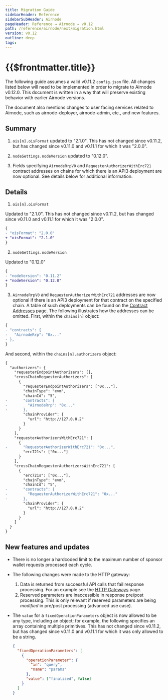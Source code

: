 ```yaml
---
title: Migration Guide
sidebarHeader: Reference
sidebarSubHeader: Airnode
pageHeader: Reference → Airnode → v0.12
path: /reference/airnode/next/migration.html
version: v0.12
outline: deep
tags:
---
```


<VersionWarning/>

<PageHeader/>

<SearchHighlight/>

<FlexStartTag/>

# {{$frontmatter.title}}

The following guide assumes a valid v0.11.2 `config.json` file. All changes
listed below will need to be implemented in order to migrate to Airnode v0.12.0.
This document is written in a way that will preserve existing behavior with
earlier Airnode versions.

The document also mentions changes to user facing services related to Airnode,
such as airnode-deployer, airnode-admin, etc., and new features.

## Summary

1. `ois[n].oisFormat` updated to "2.1.0". This has not changed since v0.11.2,
   but has changed since v0.11.0 and v0.11.1 for which it was "2.0.0".

2. `nodeSettings.nodeVersion` updated to "0.12.0".

3. Fields specifying `AirnodeRrpV0` and `RequesterAuthorizerWithErc721` contract
   addresses on chains for which there is an API3 deployment are now optional.
   See details below for additional information.

## Details

1. `ois[n].oisFormat`

Updated to "2.1.0". This has not changed since v0.11.2, but has changed since
v0.11.0 and v0.11.1 for which it was "2.0.0".

```diff
{
- "oisFormat": "2.0.0"
+ "oisFormat": "2.1.0"
}
```

2. `nodeSettings.nodeVersion`

Updated to "0.12.0"

```diff
{
- "nodeVersion": "0.11.2"
+ "nodeVersion": "0.12.0"
}
```

3. `AirnodeRrpV0` and `RequesterAuthorizerWithErc721` addresses are now optional
   if there is an API3 deployment for that contract on the specified chain. A
   table of such deployments can be found on the
   [Contract Addresses](./index.md) page. The following illustrates how the
   addresses can be omitted. First, within the `chains[n]` object:

```diff
{
- "contracts": {
-   "AirnodeRrp": "0x..."
- },
}
```

And second, within the `chains[n].authorizers` object:

```diff
{
  "authorizers": {
    "requesterEndpointAuthorizers": [],
    "crossChainRequesterAuthorizers": [
      {
        "requesterEndpointAuthorizers": ["0x..."],
        "chainType": "evm",
        "chainId": "5",
-       "contracts": {
-         "AirnodeRrp": "0x..."
-       },
        "chainProvider": {
          "url": "http://127.0.0.2"
        }
      }
    ],
    "requesterAuthorizersWithErc721": [
      {
-       "RequesterAuthorizerWithErc721": "0x...",
        "erc721s": ["0x..."]
      }
    ],
    "crossChainRequesterAuthorizersWithErc721": [
      {
        "erc721s": ["0x..."],
        "chainType": "evm",
        "chainId": "5",
-       "contracts": {
-         "RequesterAuthorizerWithErc721": "0x..."
-       },
        "chainProvider": {
          "url": "http://127.0.0.2"
        }
      }
    ]
  }
}
```

## New features and updates

- There is no longer a hardcoded limit to the maximum number of sponsor wallet
  requests processed each cycle.
- The following changes were made to the HTTP gateway:
  1. Data is returned from successful API calls that fail response processing.
     For an example see the
     [HTTP Gateways](/reference/airnode/next/understand/http-gateways.md#http-gateway)
     page.
  2. Reserved parameters are inaccessible in response pre/post processing. This
     is only relevant if reserved parameters are being _modified_ in pre/post
     processing (advanced use case).
- The `value` for a `fixedOperationParameters` object is now allowed to be any
  type, including an object; for example, the following specifies an array
  containing multiple primitives. This has not changed since v0.11.2, but has
  changed since v0.11.0 and v0.11.1 for which it was only allowed to be a
  string.

  ```json
  {
    "fixedOperationParameters": [
      {
        "operationParameter": {
          "in": "query",
          "name": "params"
        },
        "value": ["finalized", false]
      }
    ]
  }
  ```

<FlexEndTag/>
